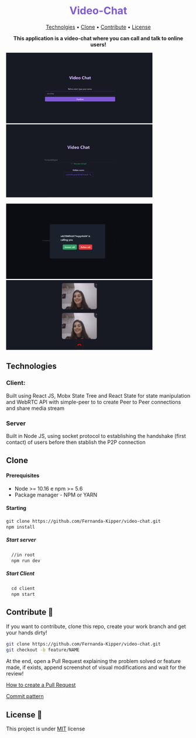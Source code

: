 <h1 align="center" style="color: #805ad5; font-weight: bold;">Video-Chat</h1>

<p align="center">
 <a href="#tech">Technolgies</a> • 
 <a href="#clone">Clone</a> • 
 <a href="#contribute">Contribute</a> •
 <a href="#license">License</a>
</p>

<p align="center">
<b>This application is a video-chat where you can call and talk to online users!</b>
</p>
<p align="center">
  <p>
    <img src="./assets/home.png" width="400px">
    <img src="./assets/online.png" width="400px">
  </p>
  <p>
    <img src="./assets/receiving_call.png" width="400px">
    <img src="./assets/call.png" width="400px">
  </p>
</p>


<h2 id="tech">Technologies</h2>

### Client:
  Built using React JS, Mobx State Tree and React State for state manipulation and WebRTC API with simple-peer to to create Peer to Peer connections and share media stream

### Server
  Built in Node JS, using socket protocol to establishing the handshake (first contact) of users before then stablish the P2P connection

<h2 id="clone">Clone</h2>

<h4> Prerequisites</h4>

- Node >= 10.16 e npm >= 5.6 
- Package manager - NPM or YARN

<h4>Starting</h4>

```
git clone https://github.com/Fernanda-Kipper/video-chat.git
npm install
```

<h5>Start server</h5>

```
  //in root
  npm run dev
```

<h5>Start Client</h5>

```
  cd client
  npm start
```

<h2 id="contribute">Contribute 🚀</h2>

If you want to contribute, clone this repo, create your work branch and get your hands dirty!

```bash
git clone https://github.com/Fernanda-Kipper/video-chat.git
git checkout -b feature/NAME
```

 At the end, open a Pull Request explaining the problem solved or feature made, if exists, append screenshot of visual modifications and wait for the review!

[How to create a Pull Request](https://www.atlassian.com/br/git/tutorials/making-a-pull-request)

[Commit pattern](https://gist.github.com/joshbuchea/6f47e86d2510bce28f8e7f42ae84c716)


<h2 id="license">License 📃 </h2>

This project is under [MIT](LICENSE) license


